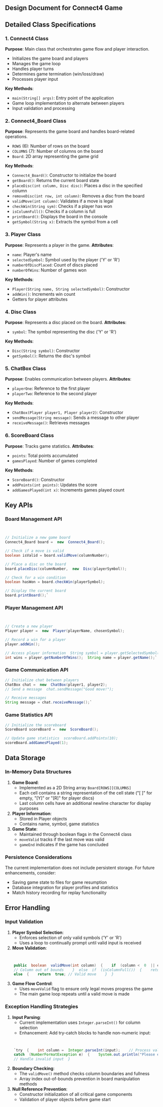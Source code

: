 ## Design Document for Connect4 Game

## Detailed Class Specifications

### 1\. Connect4 Class

**Purpose**: Main class that orchestrates game flow and player interaction.

-   Initializes the game board and players
-   Manages the game loop
-   Handles player turns
-   Determines game termination (win/loss/draw)
-   Processes player input

**Key Methods**:

-   `main(String[] args)`: Entry point of the application
-   Game loop implementation to alternate between players
-   Input validation and processing

### 2\. Connect4_Board Class

**Purpose**: Represents the game board and handles board-related operations.

-   `ROWS` (6): Number of rows on the board
-   `COLUMNS` (7): Number of columns on the board
-   `Board`: 2D array representing the game grid

**Key Methods**:

-   `Connect4_Board()`: Constructor to initialize the board
-   `getBoard()`: Returns the current board state
-   `placeDisc(int column, Disc disc)`: Places a disc in the specified column
-   `removeDisc(int row, int column)`: Removes a disc from the board
-   `validMove(int column)`: Validates if a move is legal
-   `checkWin(String sym)`: Checks if a player has won
-   `isColumnFull()`: Checks if a column is full
-   `printBoard()`: Displays the board in the console
-   `getSymbol(String x)`: Extracts the symbol from a cell

### 3\. Player Class

**Purpose**: Represents a player in the game. **Attributes**:

-   `name`: Player's name
-   `selectedSymbol`: Symbol used by the player ('Y' or 'R')
-   `numberOfDiscPlaced`: Count of discs placed
-   `numberOfWins`: Number of games won

**Key Methods**:

-   `Player(String name, String selectedSymbol)`: Constructor
-   `addWin()`: Increments win count
-   Getters for player attributes

### 4\. Disc Class

**Purpose**: Represents a disc placed on the board. **Attributes**:

-   `symbol`: The symbol representing the disc ('Y' or 'R')

**Key Methods**:

-   `Disc(String symbol)`: Constructor
-   `getSymbol()`: Returns the disc's symbol

### 5\. ChatBox Class

**Purpose**: Enables communication between players. **Attributes**:

-   `playerOne`: Reference to the first player
-   `playerTwo`: Reference to the second player

**Key Methods**:

-   `ChatBox(Player player1, Player player2)`: Constructor
-   `sendMessage(String message)`: Sends a message to other player
-   `receiveMessage()`: Retrieves messages

### 6\. ScoreBoard Class

**Purpose**: Tracks game statistics. **Attributes**:

-   `points`: Total points accumulated
-   `gamesPlayed`: Number of games completed

**Key Methods**:

-   `ScoreBoard()`: Constructor
-   `addPoints(int points)`: Updates the score
-   `addGamesPlayed(int x)`: Increments games played count

## Key APIs

### Board Management API

```java


// Initialize a new game board
Connect4_Board board =  new  Connect4_Board();

// Check if a move is valid
boolean isValid = board.validMove(columnNumber);

// Place a disc on the board
board.placeDisc(columnNumber,  new  Disc(playerSymbol));

// Check for a win condition
boolean hasWon = board.checkWin(playerSymbol);

// Display the current board
board.printBoard();`
```

### Player Management API

```java


// Create a new player
Player player =  new  Player(playerName, chosenSymbol);

// Record a win for a player
player.addWin();

// Access player information  String symbol = player.getSelectedSymbol();
int wins = player.getNumberOfWins();  String name = player.getName();`
```

### Game Communication API

```java
// Initialize chat between players
ChatBox chat =  new  ChatBox(player1, player2);
// Send a message  chat.sendMessage("Good move!");

// Receive messages
String message = chat.receiveMessage();`
```

### Game Statistics API

```java
// Initialize the scoreboard
ScoreBoard scoreBoard =  new  ScoreBoard();

// Update game statistics  scoreBoard.addPoints(10);
scoreBoard.addGamesPlayed(1);
```

## Data Storage

### In-Memory Data Structures

1.  **Game Board**:
    -   Implemented as a 2D String array `Board[ROWS][COLUMNS]`
    -   Each cell contains a string representation of the cell state ("[ ]" for empty, "[Y]" or "[R]" for player discs)
    -   Last column cells have an additional newline character for display purposes
2.  **Player Information**:
    -   Stored in Player objects
    -   Contains name, symbol, game statistics
3.  **Game State**:
    -   Maintained through boolean flags in the Connect4 class
    -   `moveValid` tracks if the last move was valid
    -   `gameEnd` indicates if the game has concluded

### Persistence Considerations

The current implementation does not include persistent storage. For future enhancements, consider:

-   Saving game state to files for game resumption
-   Database integration for player profiles and statistics
-   Match history recording for replay functionality

## Error Handling

### Input Validation

1.  **Player Symbol Selection**:
    -   Enforces selection of only valid symbols ('Y' or 'R')
    -   Uses a loop to continually prompt until valid input is received
2.  **Move Validation**:

```java


    public  boolean  validMove(int column)  {    if  (column <  0  || column >  6)  {    return  false;
    // Column out of bounds    }  else  if  (isColumnFull())  {    return  false;  // Column is full    }
    else  {    return  true; // Valid move    }  }

```

3.  **Game Flow Control**:
    -   Uses `moveValid` flag to ensure only legal moves progress the game
    -   The main game loop repeats until a valid move is made

### Exception Handling Strategies

1.  **Input Parsing**:
    -   Current implementation uses `Integer.parseInt()` for column selection
    -   Enhancement: Add try-catch blocks to handle non-numeric input:

```java


    `try  {    int column =  Integer.parseInt(input);    // Process valid numeric input  }
    catch  (NumberFormatException e)  {    System.out.println("Please enter a valid column number");
    // Handle invalid input  }
```

2.  **Boundary Checking**:
    -   The `validMove()` method checks column boundaries and fullness
    -   Array index out-of-bounds prevention in board manipulation methods
3.  **Null Reference Prevention**:
    -   Constructor initialization of all critical game components
    -   Validation of player objects before game start
